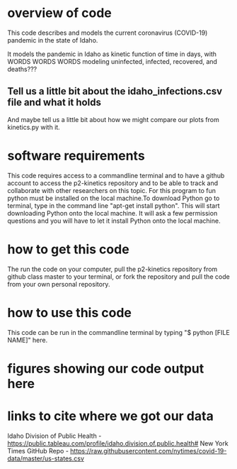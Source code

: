 # overview of code
This code describes and models the current coronavirus (COVID-19) pandemic in the state of Idaho.

It models the pandemic in Idaho as kinetic function of time in days, with WORDS WORDS WORDS modeling uninfected, infected, recovered, and deaths???

## Tell us a little bit about the idaho_infections.csv file and what it holds
And maybe tell us a little bit about how we might compare our plots from kinetics.py with it.


# software requirements
This code requires access to a commandline terminal and to have a github account to access the p2-kinetics repository and to be able to track and collaborate with other researchers on
this topic. For this program to fun python must be installed on the local machine.To download Python go to terminal, type in the command line "apt-get install python". This will start 
downloading Python onto the local machine. It will ask a few permission questions and you will have to let it install Python onto the local machine.


# how to get this code
The run the code on your computer, pull the p2-kinetics repository from github class master to your terminal, or fork the repository and pull the code from your own personal repository. 

# how to use this code
This code can be run in the commandline terminal by typing "$ python [FILE NAME]" here.


# figures showing our code output here

# links to cite where we got our data
Idaho Division of Public Health - https://public.tableau.com/profile/idaho.division.of.public.health#
New York Times GitHub Repo -  https://raw.githubusercontent.com/nytimes/covid-19-data/master/us-states.csv

